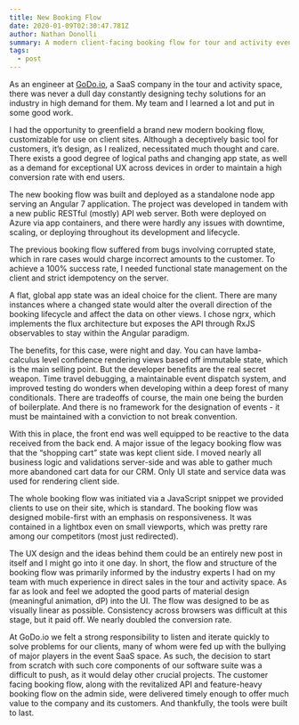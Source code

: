 ```yaml
---
title: New Booking Flow
date: 2020-01-09T02:30:47.781Z
author: Nathan Donolli
summary: A modern client-facing booking flow for tour and activity events
tags:
  - post
---
```

As an engineer at [GoDo.io](godo.io), a SaaS company in the tour and activity space, there was never a dull day constantly designing techy solutions for an industry in high demand for them.   My team and I learned a lot and put in some good work.

I had the opportunity to greenfield a brand new modern booking flow, customizable for use on client sites.  Although a deceptively basic tool for customers, it’s design, as I realized, necessitated much thought and care. There exists a good degree of logical paths and changing app state, as well as a demand for exceptional UX across devices in order to maintain a high conversion rate with end users.

The new booking flow was built and deployed as a standalone node app serving an Angular 7 application.  The project was developed in tandem with a new public RESTful (mostly) API web server. Both were deployed on Azure via app containers, and there were hardly any issues with downtime, scaling, or deploying throughout its development and lifecycle.

The previous booking flow suffered from bugs involving corrupted state, which in rare cases would charge incorrect amounts to the customer. To achieve a 100% success rate, I needed functional state management on the client and strict idempotency on the server. 

A flat, global app state was an ideal choice for the client. There are many instances where a changed state would alter the overall direction of the booking lifecycle and affect the data on other views. I chose ngrx, which implements the flux architecture but exposes the API through RxJS observables to stay within the Angular paradigm. 

The benefits, for this case, were night and day.  You can have lamba-calculus level confidence  rendering views based off immutable state, which is the main selling point.  But the developer benefits are the real secret weapon.  Time travel debugging, a maintainable event dispatch system, and improved testing do wonders when developing within a deep forest of many conditionals.  There are tradeoffs of course, the main one being the burden of boilerplate.  And there is no framework for the designation of events - it must be maintained with a conviction to not break convention.

With this in place, the front end was well equipped to be reactive to the data received from the back end.  A major issue of the legacy booking flow was that the “shopping cart” state was kept client side. I moved nearly all business logic and validations server-side and was able to gather much more abandoned cart data for our CRM.  Only UI state and service data was used for rendering client side.

The whole booking flow was initiated via a JavaScript snippet we provided clients to use on their site, which is standard. The booking flow was designed mobile-first with an emphasis on responsiveness.  It was contained in a lightbox even on small viewports, which was pretty rare among our competitors (most just redirected). 

The UX design and the ideas behind them could be an entirely new post in itself and I might go into it one day.  In short, the flow and structure of the booking flow was primarily informed by the industry experts I had on my team with much experience in direct sales in the tour and activity space.  As far as look and feel we adopted the good parts of material design (meaningful animation, dP) into the UI.  The flow was designed to be as visually linear as possible. Consistency across browsers was difficult at this stage, but it paid off. We nearly doubled the conversion rate.

At GoDo.io we felt a strong responsibility to listen and iterate quickly to solve problems for our clients, many of whom were fed up with the bullying of major players in the event SaaS space.  As such, the decision to start from scratch with such core components of our software suite was a difficult to push, as it would delay other crucial projects. The customer facing booking flow, along with the revitalized API and feature-heavy booking flow on the admin side, were delivered timely enough to offer much value to the company and its customers.  And thankfully, the tools were built to last.